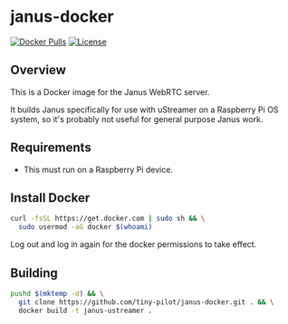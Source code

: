 # janus-docker

[![Docker Pulls](https://img.shields.io/docker/pulls/tinypilotkvm/janus.svg?maxAge=43200)](https://hub.docker.com/r/tinypilotkvm/janus/)
[![License](http://img.shields.io/:license-mit-blue.svg?style=flat-square)](LICENSE)

## Overview

This is a Docker image for the Janus WebRTC server.

It builds Janus specifically for use with uStreamer on a Raspberry Pi OS system, so it's probably not useful for general purpose Janus work.

## Requirements

* This must run on a Raspberry Pi device.

## Install Docker

```bash
curl -fsSL https://get.docker.com | sudo sh && \
  sudo usermod -aG docker $(whoami)
```

Log out and log in again for the docker permissions to take effect.

## Building

```bash
pushd $(mktemp -d) && \
  git clone https://github.com/tiny-pilot/janus-docker.git . && \
  docker build -t janus-ustreamer .
```
